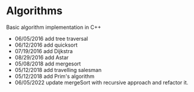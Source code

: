 # Algorithms
Basic algorithm implementation in C++ 
* 06/05/2016 add tree traversal
* 06/12/2016 add quicksort
* 07/19/2016 add Dijkstra
* 08/29/2016 add Astar
* 05/08/2018 add mergesort
* 05/12/2018 add travelling salesman
* 05/12/2018 add Prim's algorithm
* 06/05/2022 update mergeSort with recursive approach and refactor it.
